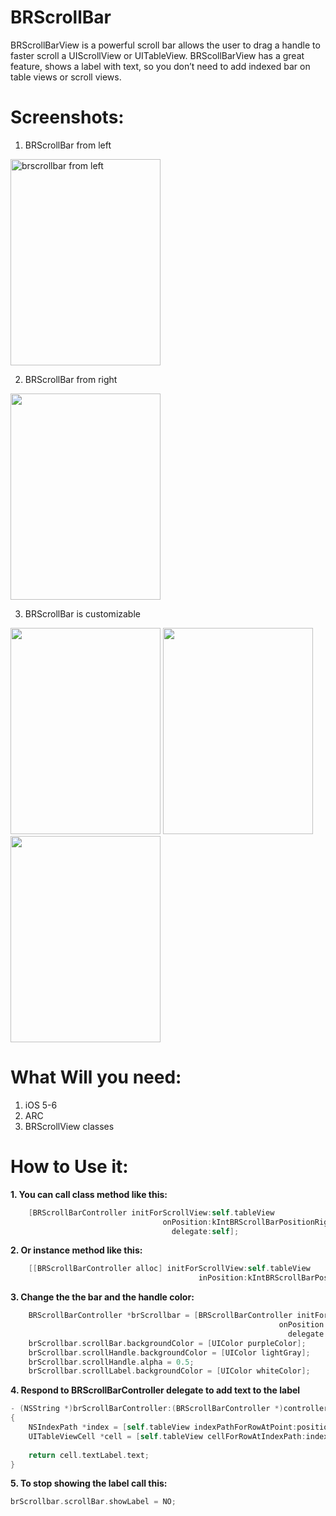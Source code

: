 BRScrollBar
===========

BRScrollBarView is a powerful scroll bar allows the user to drag a handle to faster scroll a UIScrollView or UITableView.
BRScollBarView has a great feature, shows a label with text, so you don’t need to add indexed bar on table views or scroll views.  

Screenshots:
===================
1. BRScrollBar from left<br>
<img src="https://dl.dropboxusercontent.com/u/59060791/BRScollBar%20Images/iOS%20Simulator%20Screen%20shot%20May%2024%2C%202013%2012.50.02%20PM.png" alt="brscrollbar from left" height="330" width="240" >

2. BRScrollBar from right<br>
<img src="https://dl.dropboxusercontent.com/u/59060791/BRScollBar%20Images/iOS%20Simulator%20Screen%20shot%20May%2024%2C%202013%2012.46.21%20PM.png"  height="330" width="240">

3. BRScrollBar is customizable<br>
<img src="https://dl.dropboxusercontent.com/u/59060791/BRScollBar%20Images/iOS%20Simulator%20Screen%20shot%20May%2024%2C%202013%2012.53.56%20PM.png" height="330" width="240">
<img src="https://dl.dropboxusercontent.com/u/59060791/BRScollBar%20Images/iOS%20Simulator%20Screen%20shot%20May%2024%2C%202013%2012.52.45%20PM.png" height="330" width="240">
<img src="https://dl.dropboxusercontent.com/u/59060791/BRScollBar%20Images/iOS%20Simulator%20Screen%20shot%20May%2024%2C%202013%2012.52.03%20PM.png" height="330" width="240">

What Will you need:
===================
1. iOS 5-6
2. ARC
3. BRScrollView classes

How to Use it:
==================
<b>1. You can call class method like this:</b>

```Objective-C
    [BRScrollBarController initForScrollView:self.tableView
                                  onPosition:kIntBRScrollBarPositionRight
                                    delegate:self];
``` 

<b>2. Or instance method like this:</b>

```Objective-C
    [[BRScrollBarController alloc] initForScrollView:self.tableView
                                          inPosition:kIntBRScrollBarPositionLeft];
```
<b>3. Change the the bar and the handle color:</b>

```Objective-C
    BRScrollBarController *brScrollbar = [BRScrollBarController initForScrollView:self.tableView
                                                            onPosition:kIntBRScrollBarPositionRight
                                                              delegate:self];
    brScrollbar.scrollBar.backgroundColor = [UIColor purpleColor]; 
    brScrollbar.scrollHandle.backgroundColor = [UIColor lightGray];
    brScrollbar.scrollHandle.alpha = 0.5;
    brScrollbar.scrollLabel.backgroundColor = [UIColor whiteColor];
```
<b>4. Respond to BRScrollBarController delegate to add text to the label</b>

```Objective-C
- (NSString *)brScrollBarController:(BRScrollBarController *)controller textForCurrentPosition:(CGPoint)position
{
    NSIndexPath *index = [self.tableView indexPathForRowAtPoint:position];
    UITableViewCell *cell = [self.tableView cellForRowAtIndexPath:index];
    
    return cell.textLabel.text;
}
```
<b>5. To stop showing the label call this:</b>
```Objective-C
brScrollbar.scrollBar.showLabel = NO;
```

